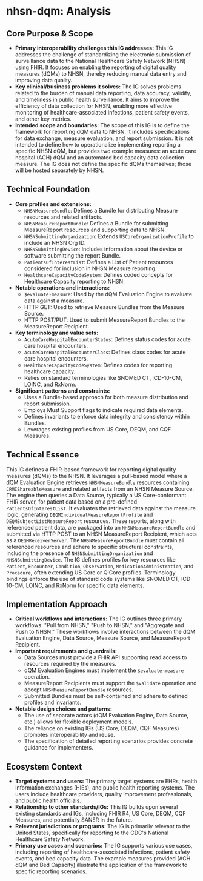 # nhsn-dqm: Analysis

## Core Purpose & Scope

-   **Primary interoperability challenges this IG addresses:** This IG addresses the challenge of standardizing the electronic submission of surveillance data to the National Healthcare Safety Network (NHSN) using FHIR. It focuses on enabling the reporting of digital quality measures (dQMs) to NHSN, thereby reducing manual data entry and improving data quality.
-   **Key clinical/business problems it solves:** The IG solves problems related to the burden of manual data reporting, data accuracy, validity, and timeliness in public health surveillance. It aims to improve the efficiency of data collection for NHSN, enabling more effective monitoring of healthcare-associated infections, patient safety events, and other key metrics.
-   **Intended scope and boundaries:** The scope of this IG is to define the framework for reporting dQM data to NHSN. It includes specifications for data exchange, measure evaluation, and report submission. It is not intended to define how to operationalize implementing reporting a specific NHSN dQM, but provides two example measures: an acute care hospital (ACH) dQM and an automated bed capacity data collection measure. The IG does not define the specific dQMs themselves; those will be hosted separately by NHSN.

## Technical Foundation

-   **Core profiles and extensions:**
    -   `NHSNMeasureBundle`: Defines a Bundle for distributing Measure resources and related artifacts.
    -   `NHSNMeasureReportBundle`: Defines a Bundle for submitting MeasureReport resources and supporting data to NHSN.
    -   `NHSNSubmittingOrganization`: Extends `USCoreOrganizationProfile` to include an NHSN Org ID.
    -   `NHSNSubmittingDevice`: Includes information about the device or software submitting the report Bundle.
    -   `PatientsOfInterestList`: Defines a List of Patient resources considered for inclusion in NHSN Measure reporting.
    -   `HealthcareCapacityCodeSystem`: Defines coded concepts for Healthcare Capacity reporting to NHSN.
-   **Notable operations and interactions:**
    -   `$evaluate-measure`: Used by the dQM Evaluation Engine to evaluate data against a measure.
    -   HTTP GET: Used to retrieve Measure Bundles from the Measure Source.
    -   HTTP POST/PUT: Used to submit MeasureReport Bundles to the MeasureReport Recipient.
-   **Key terminology and value sets:**
    -   `AcuteCareHospitalEncounterStatus`: Defines status codes for acute care hospital encounters.
    -   `AcuteCareHospitalEncounterClass`: Defines class codes for acute care hospital encounters.
    -   `HealthcareCapacityCodeSystem`: Defines codes for reporting healthcare capacity.
    -   Relies on standard terminologies like SNOMED CT, ICD-10-CM, LOINC, and RxNorm.
-   **Significant patterns and constraints:**
    -   Uses a Bundle-based approach for both measure distribution and report submission.
    -   Employs Must Support flags to indicate required data elements.
    -   Defines invariants to enforce data integrity and consistency within Bundles.
    -   Leverages existing profiles from US Core, DEQM, and CQF Measures.

## Technical Essence

This IG defines a FHIR-based framework for reporting digital quality measures (dQMs) to the NHSN. It leverages a pull-based model where a dQM Evaluation Engine retrieves `NHSNMeasureBundle` resources containing `CRMIShareableMeasure` and related artifacts from an NHSN Measure Source. The engine then queries a Data Source, typically a US Core-conformant FHIR server, for patient data based on a pre-defined `PatientsOfInterestList`. It evaluates the retrieved data against the measure logic, generating `DEQMIndividualMeasureReportProfile` and `DEQMSubjectListMeasureReport` resources. These reports, along with referenced patient data, are packaged into an `NHSNMeasureReportBundle` and submitted via HTTP POST to an NHSN MeasureReport Recipient, which acts as a `DEQMReceiverServer`. The `NHSNMeasureReportBundle` must contain all referenced resources and adhere to specific structural constraints, including the presence of `NHSNSubmittingOrganization` and `NHSNSubmittingDevice`. The IG defines profiles for key resources like `Patient`, `Encounter`, `Condition`, `Observation`, `MedicationAdministration`, and `Procedure`, often extending US Core or QICore profiles. Terminology bindings enforce the use of standard code systems like SNOMED CT, ICD-10-CM, LOINC, and RxNorm for specific data elements.

## Implementation Approach

-   **Critical workflows and interactions:** The IG outlines three primary workflows: "Pull from NHSN," "Push to NHSN," and "Aggregate and Push to NHSN." These workflows involve interactions between the dQM Evaluation Engine, Data Source, Measure Source, and MeasureReport Recipient.
-   **Important requirements and guardrails:**
    -   Data Sources must provide a FHIR API supporting read access to resources required by the measures.
    -   dQM Evaluation Engines must implement the `$evaluate-measure` operation.
    -   MeasureReport Recipients must support the `$validate` operation and accept `NHSNMeasureReportBundle` resources.
    -   Submitted Bundles must be self-contained and adhere to defined profiles and invariants.
-   **Notable design choices and patterns:**
    -   The use of separate actors (dQM Evaluation Engine, Data Source, etc.) allows for flexible deployment models.
    -   The reliance on existing IGs (US Core, DEQM, CQF Measures) promotes interoperability and reuse.
    -   The specification of detailed reporting scenarios provides concrete guidance for implementers.

## Ecosystem Context

-   **Target systems and users:** The primary target systems are EHRs, health information exchanges (HIEs), and public health reporting systems. The users include healthcare providers, quality improvement professionals, and public health officials.
-   **Relationship to other standards/IGs:** This IG builds upon several existing standards and IGs, including FHIR R4, US Core, DEQM, CQF Measures, and potentially SANER in the future.
-   **Relevant jurisdictions or programs:** The IG is primarily relevant to the United States, specifically for reporting to the CDC's National Healthcare Safety Network.
-   **Primary use cases and scenarios:** The IG supports various use cases, including reporting of healthcare-associated infections, patient safety events, and bed capacity data. The example measures provided (ACH dQM and Bed Capacity) illustrate the application of the framework to specific reporting scenarios.

